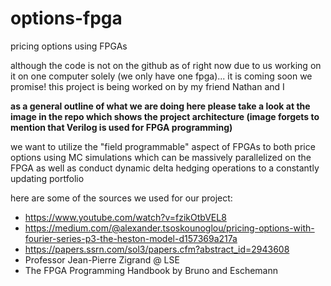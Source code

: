 # options-fpga

pricing options using FPGAs

although the code is not on the github as of right now due to us working on it on one computer solely (we only have one fpga)... it is coming soon we promise! this project is being worked on by my friend Nathan and I

**as a general outline of what we are doing here please take a look at the image in the repo which shows the project architecture (image forgets to mention that Verilog is used for FPGA programming)**

we want to utilize the "field programmable" aspect of FPGAs to both price options using MC simulations which can be massively parallelized on the FPGA as well as conduct dynamic delta hedging operations to a constantly updating portfolio

here are some of the sources we used for our project: 
 - https://www.youtube.com/watch?v=fzikOtbVEL8
 - https://medium.com/@alexander.tsoskounoglou/pricing-options-with-fourier-series-p3-the-heston-model-d157369a217a
 - https://papers.ssrn.com/sol3/papers.cfm?abstract_id=2943608
 - Professor Jean-Pierre Zigrand @ LSE
 - The FPGA Programming Handbook by Bruno and Eschemann
